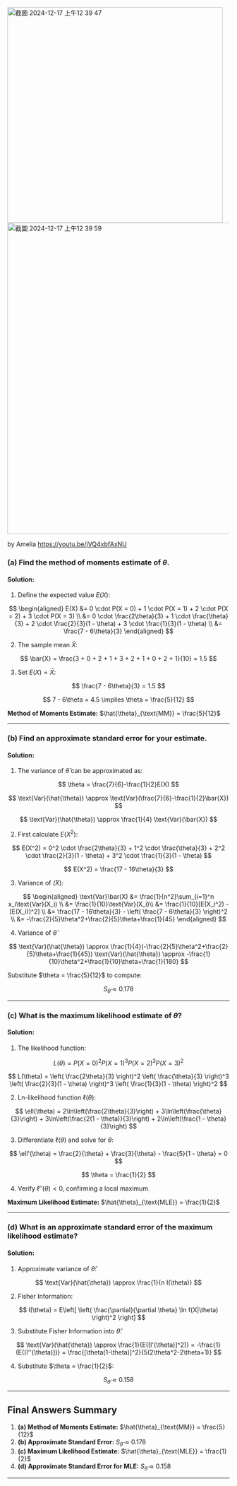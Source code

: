 <img width="488" alt="截圖 2024-12-17 上午12 39 47" src="https://github.com/user-attachments/assets/7e397da5-fe78-4f49-bd31-5dab19cb7ef3" />
<img width="705" alt="截圖 2024-12-17 上午12 39 59" src="https://github.com/user-attachments/assets/61b5b5c5-822d-42dd-bd58-93aa4a5d8198" />

by Amelia
https://youtu.be/jVQ4xbfAxNU

### **(a) Find the method of moments estimate of $\theta$.**

#### Solution:

1. Define the expected value $E(X)$:

$$
\begin{aligned}
E(X) &= 0 \cdot P(X = 0) + 1 \cdot P(X = 1) + 2 \cdot P(X = 2) + 3 \cdot P(X = 3) \\
&= 0 \cdot \frac{2\theta}{3} + 1 \cdot \frac{\theta}{3} + 2 \cdot \frac{2}{3}(1 - \theta) + 3 \cdot \frac{1}{3}(1 - \theta) \\
&= \frac{7 - 6\theta}{3}
\end{aligned}
$$

2. The sample mean $\bar{X}$:

$$
\bar{X} = \frac{3 + 0 + 2 + 1 + 3 + 2 + 1 + 0 + 2 + 1}{10} = 1.5
$$

3. Set $E(X) = \bar{X}$:

$$
\frac{7 - 6\theta}{3} = 1.5
$$

$$
7 - 6\theta = 4.5 \implies \theta = \frac{5}{12}
$$

**Method of Moments Estimate:** $\hat{\theta}_{\text{MM}} = \frac{5}{12}$

---

### **(b) Find an approximate standard error for your estimate.**

#### Solution:

1. The variance of $\hat{\theta}$ can be approximated as:

$$
\theta = \frac{7}{6}-\frac{1}{2}E(X)
$$

$$
\text{Var}(\hat{\theta}) \approx \text{Var}(\frac{7}{6}-\frac{1}{2}\bar{X})
$$

$$
\text{Var}(\hat{\theta}) \approx \frac{1}{4} \text{Var}(\bar{X})
$$

2. First calculate $E(X^2)$:

$$
E(X^2) = 0^2 \cdot \frac{2\theta}{3} + 1^2 \cdot \frac{\theta}{3} + 2^2 \cdot \frac{2}{3}(1 - \theta) + 3^2 \cdot \frac{1}{3}(1 - \theta)
$$

$$
E(X^2) = \frac{17 - 16\theta}{3}
$$

3. Variance of $\bar(X)$:

$$
\begin{aligned}
\text{Var}\bar(X) &= \frac{1}{n^2}\sum_{i=1}^n x_i\text{Var}(X_i) \\
&= \frac{1}{10}\text{Var}(X_i)\\
&= \frac{1}{10}[E(X_i^2) - [E(X_i)]^2] \\
&= \frac{17 - 16\theta}{3} - \left( \frac{7 - 6\theta}{3} \right)^2 \\
&= -\frac{2}{5}\theta^2+\frac{2}{5}\theta+\frac{1}{45}
\end{aligned}
$$

4. Variance of $\hat{\theta}$

$$
\text{Var}(\hat{\theta}) \approx \frac{1}{4}(-\frac{2}{5}\theta^2+\frac{2}{5}\theta+\frac{1}{45})
\text{Var}(\hat{\theta}) \approx -\frac{1}{10}\theta^2+\frac{1}{10}\theta+\frac{1}{180}
$$

Substitute $\theta = \frac{5}{12}$ to compute:

$$
S_{\hat{\theta}} \approx 0.178
$$

---

### **(c) What is the maximum likelihood estimate of $\theta$?**

#### Solution:

1. The likelihood function:

$$
L(\theta) = P(X = 0)^2 P(X = 1)^3 P(X = 2)^3 P(X = 3)^2
$$

$$
L(\theta) = \left( \frac{2\theta}{3} \right)^2 \left( \frac{\theta}{3} \right)^3 \left( \frac{2}{3}(1 - \theta) \right)^3 \left( \frac{1}{3}(1 - \theta) \right)^2
$$

2. Ln-likelihood function $\ell(\theta)$:

$$
\ell(\theta) = 2\ln\left(\frac{2\theta}{3}\right) + 3\ln\left(\frac{\theta}{3}\right) + 3\ln\left(\frac{2(1 - \theta)}{3}\right) + 2\ln\left(\frac{1 - \theta}{3}\right)
$$

3. Differentiate $\ell(\theta)$ and solve for $\theta$:

$$
\ell'(\theta) = \frac{2}{\theta} + \frac{3}{\theta} - \frac{5}{1 - \theta} = 0
$$

$$
\theta = \frac{1}{2}
$$

4. Verify $\ell''(\theta) < 0$, confirming a local maximum.

**Maximum Likelihood Estimate:** $\hat{\theta}_{\text{MLE}} = \frac{1}{2}$

---

### **(d) What is an approximate standard error of the maximum likelihood estimate?**

#### Solution:

1. Approximate variance of $\hat{\theta}$:

$$
\text{Var}(\hat{\theta}) \approx \frac{1}{n I(\theta)}
$$

2. Fisher Information:

$$
I(\theta) = E\left[ \left( \frac{\partial}{\partial \theta} \ln f(X|\theta) \right)^2 \right]
$$

3. Substitute Fisher Information into $\hat{\theta}$:

$$
\text{Var}(\hat{\theta}) \approx \frac{1}{E([l'(\theta)]^2)} = -\frac{1}{E([l''(\theta)])} = \frac{[\theta(1-\theta)]^2}{5(2\theta^2-2\theta+1)}
$$

4. Substitute $\theta = \frac{1}{2}$:

$$
S_{\hat{\theta}} \approx 0.158
$$

---

## Final Answers Summary

1. **(a) Method of Moments Estimate:** $\hat{\theta}_{\text{MM}} = \frac{5}{12}$
2. **(b) Approximate Standard Error:** $S_{\hat{\theta}} \approx 0.178$
3. **(c) Maximum Likelihood Estimate:** $\hat{\theta}_{\text{MLE}} = \frac{1}{2}$
4. **(d) Approximate Standard Error for MLE:** $S_{\hat{\theta}} \approx 0.158$  

---

